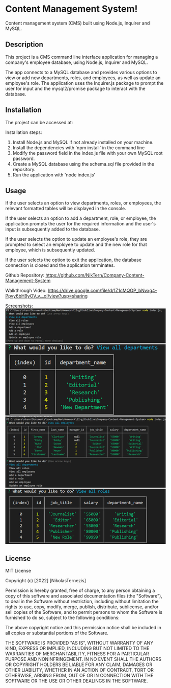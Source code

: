 # Content Management System!
Content management system (CMS) built using Node.js, Inquirer and MySQL. 

## Description

This project is a CMS command line interface application for managing a company's employee database, using Node.js, Inquirer and MySQL.

The app connects to a MySQL database and provides various options to view or add new departments, roles, and employees, as well as update an employee's role. The application uses the Inquirer.js package to prompt the user for input and the mysql2/promise package to interact with the database.

## Installation

The project can be accessed at: 

Installation steps:
1. Install Node.js and MySQL if not already installed on your machine.
2. Install the dependencies with 'npm install' in the command line
3. Modify the password field in the index.js file with your own MySQL root password.
4. Create a MySQL database using the schema.sql file provided in the repository.
5. Run the application with 'node index.js'

## Usage

If the user selects an option to view departments, roles, or employees, the relevant formatted tables will be displayed in the console.

If the user selects an option to add a department, role, or employee, the application prompts the user for the required information and the user's input is subsequently added to the database.

If the user selects the option to update an employee's role, they are prompted to select an employee to update and the new role for that employee, which is subsequently updated. 

If the user selects the option to exit the application, the database connection is closed and the application terminates.

Github Repository:
https://github.com/NikTern/Company-Content-Management-System

Walkthrough Video:
https://drive.google.com/file/d/1Z1cMQOP_bNvxg4-Ppvy6bH9yOV_v__oI/view?usp=sharing

Screenshots:
![CLI Inquirer Prompts Screenshot](Assets/CLI-screenshot-1.png)
![View Departments CLI Screenshot](Assets/view-departments.png)
![View Employees CLI Screenshot](Assets/view-employees.png)
![View Roles CLI Screenshot](Assets/view-roles.png)

## License

MIT License

Copyright (c) [2022] [NikolasTernezis]

Permission is hereby granted, free of charge, to any person obtaining a copy
of this software and associated documentation files (the "Software"), to deal
in the Software without restriction, including without limitation the rights
to use, copy, modify, merge, publish, distribute, sublicense, and/or sell
copies of the Software, and to permit persons to whom the Software is
furnished to do so, subject to the following conditions:

The above copyright notice and this permission notice shall be included in all
copies or substantial portions of the Software.

THE SOFTWARE IS PROVIDED "AS IS", WITHOUT WARRANTY OF ANY KIND, EXPRESS OR
IMPLIED, INCLUDING BUT NOT LIMITED TO THE WARRANTIES OF MERCHANTABILITY,
FITNESS FOR A PARTICULAR PURPOSE AND NONINFRINGEMENT. IN NO EVENT SHALL THE
AUTHORS OR COPYRIGHT HOLDERS BE LIABLE FOR ANY CLAIM, DAMAGES OR OTHER
LIABILITY, WHETHER IN AN ACTION OF CONTRACT, TORT OR OTHERWISE, ARISING FROM,
OUT OF OR IN CONNECTION WITH THE SOFTWARE OR THE USE OR OTHER DEALINGS IN THE
SOFTWARE.